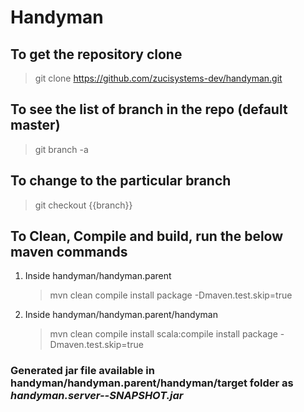 # Handyman

## To get the repository clone

 > git clone https://github.com/zucisystems-dev/handyman.git

## To see the list of branch in the repo (default master)
 > git branch -a
 
## To change to the particular branch
 > git checkout {{branch}}
 
## To Clean, Compile and build, run the below maven commands 
  1. Inside handyman/handyman.parent  
     > mvn clean compile install package -Dmaven.test.skip=true
  2. Inside handyman/handyman.parent/handyman 
     > mvn clean compile install scala:compile install package -Dmaven.test.skip=true
    
 ### Generated jar file available in handyman/handyman.parent/handyman/target folder as *handyman.server-<version>-SNAPSHOT.jar*
